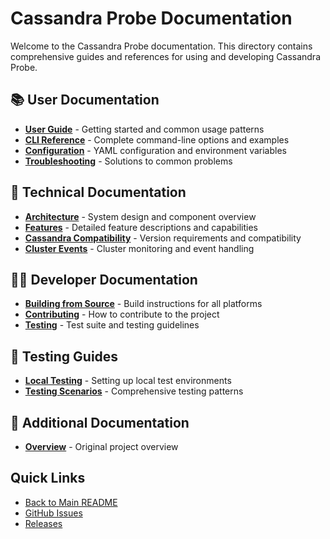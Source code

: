 # Cassandra Probe Documentation

Welcome to the Cassandra Probe documentation. This directory contains comprehensive guides and references for using and developing Cassandra Probe.

## 📚 User Documentation

- **[User Guide](USER-GUIDE.md)** - Getting started and common usage patterns
- **[CLI Reference](CLI-REFERENCE.md)** - Complete command-line options and examples
- **[Configuration](CONFIGURATION.md)** - YAML configuration and environment variables
- **[Troubleshooting](TROUBLESHOOTING.md)** - Solutions to common problems

## 🔧 Technical Documentation

- **[Architecture](ARCHITECTURE.md)** - System design and component overview
- **[Features](FEATURES.md)** - Detailed feature descriptions and capabilities
- **[Cassandra Compatibility](CASSANDRA-COMPATIBILITY.md)** - Version requirements and compatibility
- **[Cluster Events](CLUSTER_EVENTS.md)** - Cluster monitoring and event handling

## 👩‍💻 Developer Documentation

- **[Building from Source](BUILD.md)** - Build instructions for all platforms
- **[Contributing](CONTRIBUTING.md)** - How to contribute to the project
- **[Testing](TESTING.md)** - Test suite and testing guidelines

## 🧪 Testing Guides

- **[Local Testing](LOCAL-TESTING.md)** - Setting up local test environments
- **[Testing Scenarios](TESTING.md)** - Comprehensive testing patterns

## 📖 Additional Documentation

- **[Overview](OVERVIEW.md)** - Original project overview

## Quick Links

- [Back to Main README](../README.md)
- [GitHub Issues](https://github.com/axonops/cassandra-probe-csharp/issues)
- [Releases](https://github.com/axonops/cassandra-probe-csharp/releases)